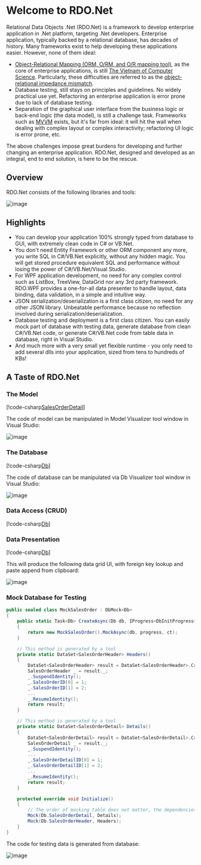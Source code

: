 # Welcome to RDO.Net

Relational Data Objects .Net (RDO.Net) is a framework to develop enterprise application in .Net platform, targeting .Net developers. Enterprise application, typically backed by a relational database, has decades of history. Many frameworks exist to help developing these applications easier. However, none of them ideal:

* [Object-Relational Mapping (ORM, O/RM, and O/R mapping tool)](https://en.wikipedia.org/wiki/Object-relational_mapping), as the core of enterprise applications, is still [The Vietnam of Computer Science](http://blogs.tedneward.com/post/the-vietnam-of-computer-science/). Particularly, these difficulties are referred to as the [object-relational impedance mismatch](https://en.wikipedia.org/wiki/Object-relational_impedance_mismatch).
* Database testing, still stays on principles and guidelines. No widely practical use yet. Refactoring an enterprise
application is error prone due to lack of database testing.
* Separation of the graphical user interface from the business logic or back-end logic (the data model), is still a challenge task. Frameworks such as [MVVM](https://en.wikipedia.org/wiki/Model%E2%80%93view%E2%80%93viewmodel) exists, but it's far from ideal: it will hit the wall when dealing with complex layout or complex interactivity; refactoring UI logic is error prone, etc.

The above challenges impose great burdens for developing and further changing an enterprise application. RDO.Net, designed and developed as an integral, end to end solution, is here to be the rescue.

## Overview

RDO.Net consists of the following libraries and tools:

![image](images/RdoNetOverview.jpg)

## Highlights

* You can develop your application 100% strongly typed from database to GUI, with extremely clean code in C# or VB.Net.
* You don't need Entity Framework or other ORM component any more, you write SQL in C#/VB.Net explicitly, without any hidden magic. You will get stored procedure equivalent SQL and performance without losing the power of C#/VB.Net/Visual Studio.
* For WPF application development, no need for any complex control such as ListBox, TreeView, DataGrid nor any 3rd party framework. RDO.WPF provides a one-for-all data presenter to handle layout, data binding, data validation, in a simple and intuitive way.
* JSON serialization/deserialization is a first class citizen, no need for any other JSON library. Unbeatable performance because no reflection involved during serialization/deserialization.
* Database testing and deployment is a first class citizen. You can easily mock part of database with testing data, generate database from clean C#/VB.Net code, or generate C#/VB.Net code from table data in database, right in Visual Studio.
* And much more with a very small yet flexible runtime - you only need to add several dlls into your application, sized from tens to hundreds of KBs!

## A Taste of RDO.Net

### The Model

[!code-csharp[SalesOrderDetail](../../samples/AdventureWorksLT.Data.SqlServer.CSharp/AdventureWorksLT.Data/SalesOrderDetail.cs)]

The code of model can be manipulated in Model Visualizer tool window in Visual Studio:

![image](images/SalesOrderDetailModelVisualizer.jpg)

### The Database

[!code-csharp[Db](../../samples/AdventureWorksLT.Data.SqlServer.CSharp/AdventureWorksLT.Data/Db.cs)]

The code of database can be manipulated via Db Visualizer tool window in Visual Studio:

![image](images/AdventureWorksLTDbVisualizer.jpg)

### Data Access (CRUD)

[!code-csharp[Db](../../samples/AdventureWorksLT.Data.SqlServer.CSharp/AdventureWorksLT.Data/Db.Api.cs#SalesOrderCRUD)]

### Data Presentation

[!code-csharp[Db](../../samples/AdventureWorksLT.WpfApp/SalesOrderWindow.DetailPresenter.cs)]

This will produce the following data grid UI, with foreign key lookup and paste append from clipboard:

![image](images/SalesOrderDetailUI.jpg)

### Mock Database for Testing

```csharp
public sealed class MockSalesOrder : DbMock<Db>
{
    public static Task<Db> CreateAsync(Db db, IProgress<DbInitProgress> progress = null, CancellationToken ct = default(CancellationToken))
    {
        return new MockSalesOrder().MockAsync(db, progress, ct);
    }

    // This method is generated by a tool
    private static DataSet<SalesOrderHeader> Headers()
    {
        DataSet<SalesOrderHeader> result = DataSet<SalesOrderHeader>.Create().AddRows(4);
        SalesOrderHeader _ = result._;
        _.SuspendIdentity();
        _.SalesOrderID[0] = 1;
        _.SalesOrderID[1] = 2;
        ...
        _.ResumeIdentity();
        return result;
    }

    // This method is generated by a tool
    private static DataSet<SalesOrderDetail> Details()
    {
        DataSet<SalesOrderDetail> result = DataSet<SalesOrderDetail>.Create().AddRows(32);
        SalesOrderDetail _ = result._;
        _.SuspendIdentity();
        ...
        _.SalesOrderDetailID[0] = 1;
        _.SalesOrderDetailID[1] = 2;
        ...
        _.ResumeIdentity();
        return result;
    }

    protected override void Initialize()
    {
        // The order of mocking table does not matter, the dependencies will be sorted out automatically.
        Mock(Db.SalesOrderDetail, Details);
        Mock(Db.SalesOrderHeader, Headers);
    }
}
```

The code for testing data is generated from database:

![image](images/SalesOrderDetailMockDb.jpg)
